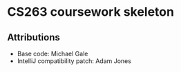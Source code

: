 # CS263 coursework skeleton

## Attributions

- Base code: Michael Gale
- IntelliJ compatibility patch: Adam Jones